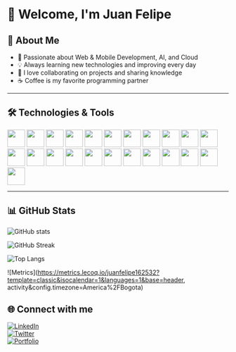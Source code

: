 # 👋 Welcome, I'm Juan Felipe  

## 🚀 About Me
- 🌱 Passionate about Web & Mobile Development, AI, and Cloud  
- 💡 Always learning new technologies and improving every day  
- 🤝 I love collaborating on projects and sharing knowledge  
- ☕ Coffee is my favorite programming partner  

---

## 🛠️ Technologies & Tools
<p align="left">
  <!-- Web -->
  <img src="https://cdn.jsdelivr.net/gh/devicons/devicon/icons/html5/html5-original.svg" width="40"/>
  <img src="https://cdn.jsdelivr.net/gh/devicons/devicon/icons/css3/css3-original.svg" width="40"/>
  <img src="https://cdn.jsdelivr.net/gh/devicons/devicon/icons/javascript/javascript-original.svg" width="40"/>
  <img src="https://cdn.jsdelivr.net/gh/devicons/devicon/icons/typescript/typescript-original.svg" width="40"/>
  <img src="https://cdn.jsdelivr.net/gh/devicons/devicon/icons/react/react-original.svg" width="40"/>
  <img src="https://cdn.jsdelivr.net/gh/devicons/devicon/icons/vuejs/vuejs-original.svg" width="40"/>
  <img src="https://cdn.jsdelivr.net/gh/devicons/devicon/icons/nodejs/nodejs-original.svg" width="40"/>
  
  <!-- Mobile -->
  <img src="https://cdn.jsdelivr.net/gh/devicons/devicon/icons/dart/dart-original.svg" width="40"/>
  <img src="https://cdn.jsdelivr.net/gh/devicons/devicon/icons/flutter/flutter-original.svg" width="40"/>
  <img src="https://cdn.jsdelivr.net/gh/devicons/devicon/icons/swift/swift-original.svg" width="40"/>
  <img src="https://cdn.jsdelivr.net/gh/devicons/devicon/icons/kotlin/kotlin-original.svg" width="40"/>
  <img src="https://cdn.jsdelivr.net/gh/devicons/devicon/icons/java/java-original.svg" width="40"/>
  
  <!-- Backend & Cloud -->
  <img src="https://cdn.jsdelivr.net/gh/devicons/devicon/icons/python/python-original.svg" width="40"/>
  <img src="https://cdn.jsdelivr.net/gh/devicons/devicon/icons/docker/docker-original.svg" width="40"/>
  <img src="https://cdn.jsdelivr.net/gh/devicons/devicon/icons/amazonwebservices/amazonwebservices-original.svg" width="40"/>
  <img src="https://cdn.jsdelivr.net/gh/devicons/devicon/icons/mysql/mysql-original.svg" width="40"/>
  <img src="https://cdn.jsdelivr.net/gh/devicons/devicon/icons/postgresql/postgresql-original.svg" width="40"/>
  <img src="https://cdn.jsdelivr.net/gh/devicons/devicon/icons/mongodb/mongodb-original.svg" width="40"/>
  
  <!-- Tools -->
  <img src="https://cdn.jsdelivr.net/gh/devicons/devicon/icons/git/git-original.svg" width="40"/>
  <img src="https://cdn.jsdelivr.net/gh/devicons/devicon/icons/github/github-original.svg" width="40"/>
  <img src="https://cdn.jsdelivr.net/gh/devicons/devicon/icons/vscode/vscode-original.svg" width="40"/>
  <img src="https://cdn.jsdelivr.net/gh/devicons/devicon/icons/androidstudio/androidstudio-original.svg" width="40"/>
  <img src="https://cdn.jsdelivr.net/gh/devicons/devicon/icons/xcode/xcode-original.svg" width="40"/>
</p>

---

## 📊 GitHub Stats
![GitHub stats](https://github-readme-stats.vercel.app/api?username=juanfelipe162532&show_icons=true&theme=radical&cache_seconds=1)

![GitHub Streak](https://github-readme-streak-stats.herokuapp.com/?user=juanfelipe162532&theme=radical&cache_seconds=1)

![Top Langs](https://github-readme-stats.vercel.app/api/top-langs/?username=juanfelipe162532&layout=compact&theme=radical&cache_seconds=1)

![Metrics](https://metrics.lecoq.io/juanfelipe162532?template=classic&isocalendar=1&languages=1&base=header, activity&config.timezone=America%2FBogota)


## 🌐 Connect with me
[![LinkedIn](https://img.shields.io/badge/LinkedIn-blue?logo=linkedin&logoColor=white)](https://linkedin.com/in/juanfelipe)  
[![Twitter](https://img.shields.io/badge/Twitter-black?logo=twitter&logoColor=white)](https://twitter.com/juanfelipe)  
[![Portfolio](https://img.shields.io/badge/Portfolio-000?style=flat&logo=vercel&logoColor=white)](https://juanfelipe.dev)
